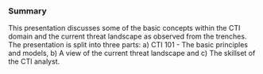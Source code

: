 ### Summary

This presentation discusses some of the basic concepts within the CTI domain and the current threat landscape as observed from the trenches. The presentation is split into three parts: a) CTI 101 - The basic principles and models, b) A view of the current threat landscape and c) The skillset of the CTI analyst.
